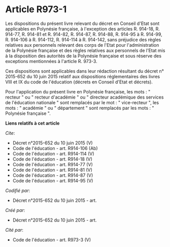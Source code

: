 # Article R973-1

Les dispositions du présent livre relevant du décret en Conseil d'Etat sont applicables en Polynésie française, à l'exception
des articles R. 914-18, R. 914-77, R. 914-81 et R. 914-82, R. 914-87, R. 914-88, R. 914-95 à R. 914-99, R. 914-106 à R.
914-112, R. 914-114 à R. 914-142, sans préjudice des règles relatives aux personnels relevant des corps de l'Etat pour
l'administration de la Polynésie française et des règles relatives aux personnels de l'Etat mis à la disposition des
autorités de la Polynésie française et sous réserve des exceptions mentionnées à l'article R. 973-3. 

Ces dispositions sont applicables dans leur rédaction résultant du décret n° 2015-652 du 10 juin 2015 relatif aux
dispositions réglementaires des livres VIII et IX du code de l'éducation (décrets en Conseil d'Etat et décrets). 

Pour l'application du présent livre en Polynésie française, les mots : " recteur " ou " recteur d'académie " ou " directeur
académique des services de l'éducation nationale " sont remplacés par le mot : " vice-recteur ", les mots : " académie " ou "
département " sont remplacés par les mots : " Polynésie française ".

**Liens relatifs à cet article**

_Cite_:

  - Décret n°2015-652 du 10 juin 2015 (V)
  - Code de l'éducation - art. R914-106 (Ab)
  - Code de l'éducation - art. R914-114 (V)
  - Code de l'éducation - art. R914-18 (V)
  - Code de l'éducation - art. R914-77 (V)
  - Code de l'éducation - art. R914-81 (V)
  - Code de l'éducation - art. R914-87 (V)
  - Code de l'éducation - art. R914-95 (V)

_Codifié par_:

  - Décret n°2015-652 du 10 juin 2015 - art.

_Créé par_:

  - Décret n°2015-652 du 10 juin 2015 - art.

_Cité par_:

  - Code de l'éducation - art. R973-3 (V)
